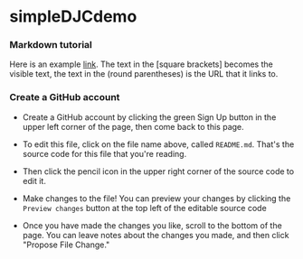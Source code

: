 # simpleDJCdemo


### Markdown tutorial 

Here is an example [link](www.google.com). The text in the [square brackets] becomes the visible text, the text in the (round parentheses) is the URL that it links to.

### Create a GitHub account

* Create a GitHub account by clicking the green Sign Up button in the upper left corner of the page, then come back to this page. 

* To edit this file, click on the file name above, called `README.md`. That's the source code for this file that you're reading.

* Then click the pencil icon in the upper right corner of the source code to edit it.

* Make changes to the file! You can preview your changes by clicking the `Preview changes` button at the top left of the editable source code

* Once you have made the changes you like, scroll to the bottom of the page. You can leave notes about the changes you made, and then click "Propose File Change."
